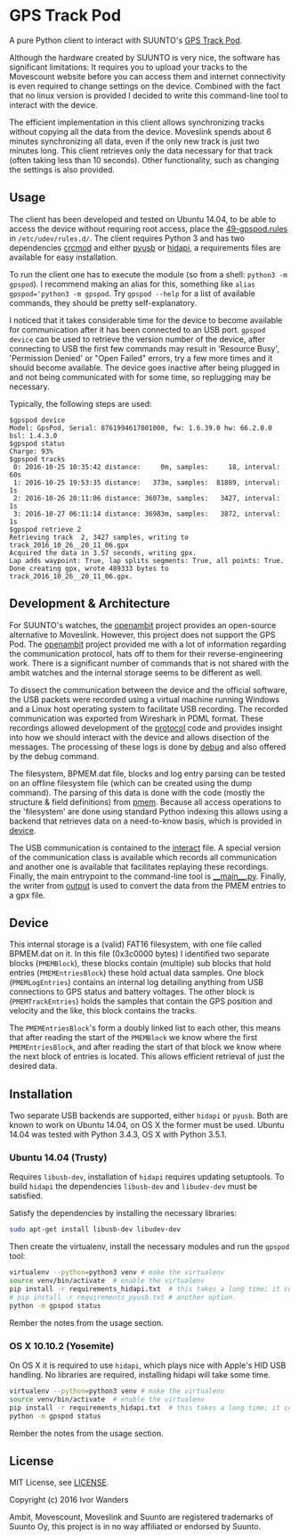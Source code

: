 # GPS Track Pod
A pure Python client to interact with SUUNTO's [GPS Track Pod][suunto_pod].

Although the hardware created by SUUNTO is very nice, the software has significant limitations: It requires you to upload your tracks to the Movescount website before you can access them and internet connectivity is even required to change settings on the device. Combined with the fact that no linux version is provided I decided to write this command-line tool to interact with the device.

The efficient implementation in this client allows synchronizing tracks without copying all the data from the device. Moveslink spends about 6 minutes synchronizing all data, even if the only new track is just two minutes long. This client retrieves only the data necessary for that track (often taking less than 10 seconds). Other functionality, such as changing the settings is also provided.

## Usage
The client has been developed and tested on Ubuntu 14.04, to be able to access the device without requiring root access, place the [49-gpspod.rules][udevrules] in `/etc/udev/rules.d/`. The client requires Python 3 and has two dependencies [crcmod][crcmod] and either [pyusb][pyusb] or [hidapi][hidapi], a requirements files are available for easy installation.

To run the client one has to execute the module (so from a shell: `python3 -m gpspod`). I recommend making an alias for this, something like `alias gpspod='python3 -m gpspod`. Try `gpspod --help` for a list of available commands, they should be pretty self-explanatory.

I noticed that it takes considerable time for the device to become available for communication after it has been connected to an USB port. `gpspod device`  can be used to retrieve the version number of the device, after connecting to USB the first few commands may result in 'Resource Busy', 'Permission Denied' or "Open Failed" errors, try a few more times and it should become available. The device goes inactive after being plugged in and not being communicated with for some time, so replugging may be necessary.

Typically, the following steps are used:
```
$gpspod device
Model: GpsPod, Serial: 8761994617001000, fw: 1.6.39.0 hw: 66.2.0.0 bsl: 1.4.3.0 
$gpspod status
Charge: 93%
$gpspod tracks
 0: 2016-10-25 10:35:42 distance:     0m, samples:     18, interval:  60s
 1: 2016-10-25 19:53:35 distance:   373m, samples:  81889, interval:  1s
 2: 2016-10-26 20:11:06 distance: 36073m, samples:   3427, interval:  1s
 3: 2016-10-27 06:11:14 distance: 36983m, samples:   3872, interval:  1s
$gpspod retrieve 2
Retrieving track  2, 3427 samples, writing to track_2016_10_26__20_11_06.gpx
Acquired the data in 3.57 seconds, writing gpx.
Lap adds waypoint: True, lap splits segments: True, all points: True.
Done creating gpx, wrote 489333 bytes to track_2016_10_26__20_11_06.gpx.
```

## Development & Architecture
For SUUNTO's watches, the [openambit][openambit] project provides an open-source alternative to Moveslink. However, this project does not support the GPS Pod. The [openambit][openambit] project provided me with a lot of information regarding the  communication protocol, hats off to them for their reverse-engineering work. There is a significant number of commands that is not shared with the ambit watches and the internal storage seems to be different as well.

To dissect the communication between the device and the official software, the USB packets were recorded using a virtual machine running Windows and a Linux host operating system to facilitate USB recording. The recorded communication was exported from Wireshark in PDML format. These recordings allowed development of the [protocol][protocolpy] code and provides insight into how we should interact with the device and allows disection of the messages. The processing of these logs is done by [debug][debugpy] and also offered by the debug command.

The filesystem, BPMEM.dat file, blocks and log entry parsing can be tested on an offline filesystem file (which can be created using the dump command). The parsing of this data is done with the code (mostly the structure & field definitions) from [pmem][pmempy]. Because all access operations to the 'filesystem' are done using standard Python indexing this allows using a backend that retrieves data on a need-to-know basis, which is provided in [device][devicepy].

The USB communication is contained to the [interact][interactpy] file. A special version of the communication class is available which records all communication and another one is available that facilitates replaying these recordings. Finally, the main entrypoint to the command-line tool is [\_\_main\_\_.py][mainpy]. Finally, the writer from [output][outputpy] is used to convert the data from the PMEM entries to a gpx file.

## Device
This internal storage is a (valid) FAT16 filesystem, with one file called BPMEM.dat on it. In this file (0x3c0000 bytes) I identified two separate blocks (`PMEMBlock`), these blocks contain (multiple) sub blocks that hold entries (`PMEMEntriesBlock`) these hold actual data samples. One block (`PMEMLogEntries`) contains an internal log detailing anything from USB connections to GPS status and battery voltages. The other block is (`PMEMTrackEntries`) holds the samples that contain the GPS position and velocity and the like, this block contains the tracks.

The `PMEMEntriesBlock`'s form a doubly linked list to each other, this means that after reading the start of the `PMEMBlock` we know where the first `PMEMEntriesBlock`, and after reading the start of that block we know where the next block of entries is located. This allows efficient retrieval of just the desired data.

## Installation
Two separate USB backends are supported, either `hidapi` or `pyusb`. Both are known to work on Ubuntu 14.04, on OS X the former must be used. Ubuntu 14.04 was tested with Python 3.4.3, OS X with Python 3.5.1.

### Ubuntu 14.04 (Trusty)
Requires `libusb-dev`, installation of `hidapi` requires updating setuptools. To build `hidapi` the dependencies `libusb-dev` and `libudev-dev` must be satisfied.

Satisfy the dependencies by installing the necessary libraries:
```bash
sudo apt-get install libusb-dev libudev-dev
```

Then create the virtualenv, install the necessary modules and run the `gpspod` tool:
```bash
virtualenv --python=python3 venv # make the virtualenv
source venv/bin/activate  # enable the virtualenv
pip install -r requirements_hidapi.txt  # this takes a long time; it compiles hidapi.
# pip install -r requirements_pyusb.txt # another option.
python -m gpspod status
```
Rember the notes from the usage section.

### OS X 10.10.2 (Yosemite)
On OS X it is required to use `hidapi`, which plays nice with Apple's HID USB handling. No libraries are required, installing hidapi will take some time.

```bash
virtualenv --python=python3 venv # make the virtualenv
source venv/bin/activate  # enable the virtualenv
pip install -r requirements_hidapi.txt  # this takes a long time; it compiles hidapi.
python -m gpspod status
```

Rember the notes from the usage section.

## License
MIT License, see [LICENSE](LICENSE).

Copyright (c) 2016 Ivor Wanders

Ambit, Movescount, Moveslink and Suunto are registered trademarks of Suunto Oy, this project is in no way affiliated or endorsed by Suunto.

[suunto_pod]: http://www.suunto.com/en-GB/Products/PODs/Suunto-GPS-Track-POD/
[openambit]: https://github.com/openambitproject/openambit/
[udevrules]: 49-gpspod.rules
[pyusb]: https://walac.github.io/pyusb/
[hidapi]: https://pypi.python.org/pypi/hidapi
[crcmod]: https://pypi.python.org/pypi/crcmod
[requirements]: requirements.txt
[protocolpy]: gpspod/protocol.py
[pmempy]: gpspod/pmem.py
[interactpy]: gpspod/interact.py
[devicepy]: gpspod/device.py
[debugpy]: gpspod/debug.py
[mainpy]: gpspod/__main__.py
[outputpy]: gpspod/output.py
